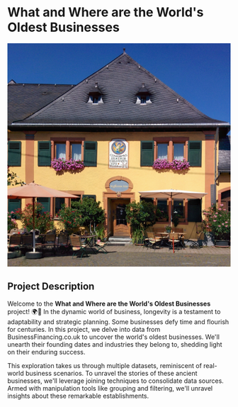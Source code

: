 # What and Where are the World's Oldest Businesses
![Oldest Businesses](MKn_Staffelter_Hof.jpg)

## Project Description

Welcome to the **What and Where are the World's Oldest Businesses** project! 🌍🏢
In the dynamic world of business, longevity is a testament to adaptability and strategic planning. Some businesses defy time and flourish for centuries. In this project, we delve into data from BusinessFinancing.co.uk to uncover the world's oldest businesses. We'll unearth their founding dates and industries they belong to, shedding light on their enduring success.

This exploration takes us through multiple datasets, reminiscent of real-world business scenarios. To unravel the stories of these ancient businesses, we'll leverage joining techniques to consolidate data sources. Armed with manipulation tools like grouping and filtering, we'll unravel insights about these remarkable establishments.
